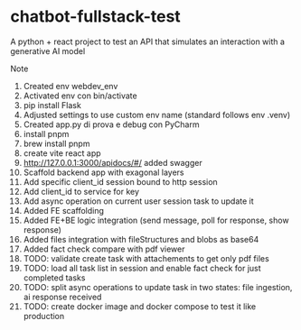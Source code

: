 # chatbot-fullstack-test
A python + react project to test an API that simulates an interaction with a generative AI model



Note 

1) Created env webdev_env
2) Activated env con bin/activate
3) pip install Flask
4) Adjusted settings to use custom env name (standard follows env .venv)
5) Created app.py di prova e debug con PyCharm
6) install pnpm
7) brew install pnpm
8) create vite react app
9) http://127.0.0.1:3000/apidocs/#/ added swagger
10) Scaffold backend app with exagonal layers
11) Add specific client_id session bound to http session
12) Add client_id to service for key
13) Add async operation on current user session task to update it
14) Added FE scaffolding
15) Added FE+BE logic integration (send message, poll for response, show response)
16) Added files integration with fileStructures and blobs as base64
17) Added fact check compare with pdf viewer
18) TODO: validate create task with attachements to get only pdf files
19) TODO: load all task list in session and enable fact check for just completed tasks
20) TODO: split async operations to update task in two states: file ingestion, ai response received
21) TODO: create docker image and docker compose to test it like production